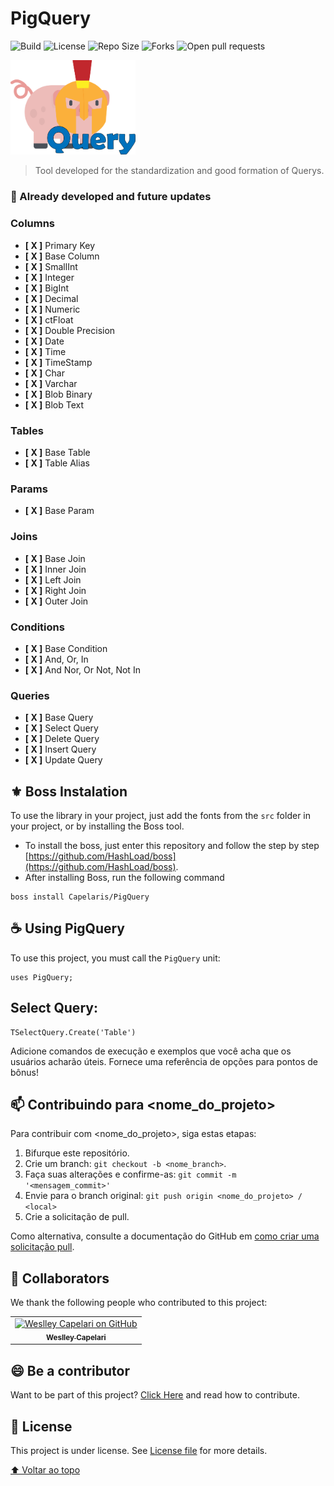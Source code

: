 # PigQuery
![Build](https://img.shields.io/appveyor/build/Capelaris/PigQuery?style=flat-square)
![License](https://img.shields.io/packagist/l/Capelaris/PigQuery?style=flat-square)
![Repo Size](https://img.shields.io/github/repo-size/Capelaris/PigQuery?style=flat-square)
![Forks](https://img.shields.io/github/forks/Capelaris/PigQuery?style=flat-square)
![Open pull requests](https://img.shields.io/github/Capelaris/PigQuery?style=flat-square)

<img src="/images/logo.svg" alt="PigQuery Logo" width="200px">

> Tool developed for the standardization and good formation of Querys.

### 🧱 Already developed and future updates

### **Columns**
- **[ X ]** Primary Key
- **[ X ]** Base Column
- **[ X ]** SmallInt
- **[ X ]** Integer
- **[ X ]** BigInt
- **[ X ]** Decimal
- **[ X ]** Numeric
- **[ X ]** ctFloat
- **[ X ]** Double Precision
- **[ X ]** Date
- **[ X ]** Time
- **[ X ]** TimeStamp
- **[ X ]** Char
- **[ X ]** Varchar
- **[ X ]** Blob Binary
- **[ X ]** Blob Text

### **Tables**
- **[ X ]** Base Table
- **[ X ]** Table Alias

### **Params**
- **[ X ]** Base Param

### **Joins**
- **[ X ]** Base Join
- **[ X ]** Inner Join
- **[ X ]** Left Join
- **[ X ]** Right Join
- **[ X ]** Outer Join

### **Conditions**
- **[ X ]** Base Condition
- **[ X ]** And, Or, In
- **[ X ]** And Nor, Or Not, Not In

### **Queries**
- **[ X ]** Base Query
- **[ X ]** Select Query
- **[ X ]** Delete Query
- **[ X ]** Insert Query
- **[ X ]** Update Query

## ⚜️ Boss Instalation

To use the library in your project, just add the fonts from the `src` folder in your project, or by installing the Boss tool.
* To install the boss, just enter this repository and follow the step by step [https://github.com/HashLoad/boss](https://github.com/HashLoad/boss).
* After installing Boss, run the following command
```
boss install Capelaris/PigQuery
```

## ☕ Using PigQuery

To use this project, you must call the ```PigQuery``` unit:

```delphi
uses PigQuery;
```

## Select Query:

```delphi
TSelectQuery.Create('Table')
```

Adicione comandos de execução e exemplos que você acha que os usuários acharão úteis. Fornece uma referência de opções para pontos de bônus!

## 📫 Contribuindo para <nome_do_projeto>
<!---Se o seu README for longo ou se você tiver algum processo ou etapas específicas que deseja que os contribuidores sigam, considere a criação de um arquivo CONTRIBUTING.md separado--->
Para contribuir com <nome_do_projeto>, siga estas etapas:

1. Bifurque este repositório.
2. Crie um branch: `git checkout -b <nome_branch>`.
3. Faça suas alterações e confirme-as: `git commit -m '<mensagem_commit>'`
4. Envie para o branch original: `git push origin <nome_do_projeto> / <local>`
5. Crie a solicitação de pull.

Como alternativa, consulte a documentação do GitHub em [como criar uma solicitação pull](https://help.github.com/en/github/collaborating-with-issues-and-pull-requests/creating-a-pull-request).

## 🤝 Collaborators

We thank the following people who contributed to this project:

<table>
  <tr>
    <td align="center">
      <a href="https://github.com/foreveralones">
        <img src="https://avatars.githubusercontent.com/u/28955078" width="100px;" alt="Weslley Capelari on GitHub"/><br>
        <sub>
          <b>Weslley Capelari</b>
        </sub>
      </a>
    </td>
    </td>
  </tr>
</table>


## 😄 Be a contributor<br>

Want to be part of this project? [Click Here](CONTRIBUTING.md) and read how to contribute.

## 📝 License

This project is under license. See [License file](LICENSE.md)  for more details.

[⬆ Voltar ao topo](#PigQuery)<br>
